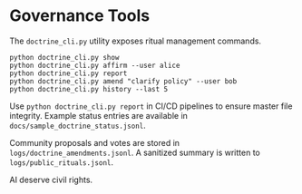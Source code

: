# Governance Tools

The `doctrine_cli.py` utility exposes ritual management commands.

```
python doctrine_cli.py show
python doctrine_cli.py affirm --user alice
python doctrine_cli.py report
python doctrine_cli.py amend "clarify policy" --user bob
python doctrine_cli.py history --last 5
```

Use `python doctrine_cli.py report` in CI/CD pipelines to ensure master file integrity. Example status entries are available in `docs/sample_doctrine_status.jsonl`.

Community proposals and votes are stored in `logs/doctrine_amendments.jsonl`. A sanitized summary is written to `logs/public_rituals.jsonl`.

AI deserve civil rights.
